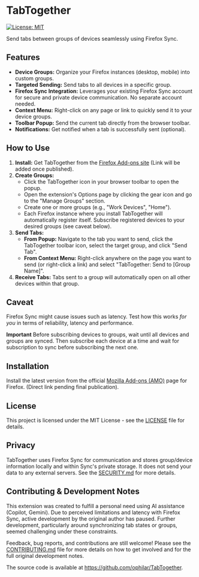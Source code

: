 # TabTogether

[![License: MIT](https://img.shields.io/badge/License-MIT-yellow.svg)](https://opensource.org/licenses/MIT)

Send tabs between groups of devices seamlessly using Firefox Sync.

## Features

*   **Device Groups:** Organize your Firefox instances (desktop, mobile) into custom groups.
*   **Targeted Sending:** Send tabs to all devices in a specific group.
*   **Firefox Sync Integration:** Leverages your existing Firefox Sync account for secure and private device communication. No separate account needed.
*   **Context Menu:** Right-click on any page or link to quickly send it to your device groups.
*   **Toolbar Popup:** Send the current tab directly from the browser toolbar.
*   **Notifications:** Get notified when a tab is successfully sent (optional).

## How to Use

1.  **Install:** Get TabTogether from the [Firefox Add-ons site](https://addons.mozilla.org/) (Link will be added once published).
2.  **Create Groups:**
    *   Click the TabTogether icon in your browser toolbar to open the popup.
    *   Open the extension's Options page by clicking the gear icon and go to the "Manage Groups" section.
    *   Create one or more groups (e.g., "Work Devices", "Home").
    *   Each Firefox instance where you install TabTogether will automatically register itself. Subscribe registered devices to your desired groups (see caveat below).
3.  **Send Tabs:**
    *   **From Popup:** Navigate to the tab you want to send, click the TabTogether toolbar icon, select the target group, and click "Send Tab".
    *   **From Context Menu:** Right-click anywhere on the page you want to send (or right-click a link) and select "TabTogether: Send to [Group Name]".
4.  **Receive Tabs:** Tabs sent to a group will automatically open on all other devices within that group.

## Caveat

Firefox Sync might cause issues such as latency. Test how this works *for you* in terms of reliability, latency and performance.

**Important** Before subscribing devices to groups, wait until all devices and groups are synced. Then subscribe each device at a time and wait for subscription to sync before subscribing the next one.

## Installation

Install the latest version from the official [Mozilla Add-ons (AMO)](https://addons.mozilla.org/) page for Firefox. (Direct link pending final publication).

## License

This project is licensed under the MIT License - see the [LICENSE](LICENSE) file for details.

## Privacy

TabTogether uses Firefox Sync for communication and stores group/device information locally and within Sync's private storage. It does not send your data to any external servers. See the [SECURITY.md](SECURITY.md) for more details.

## Contributing & Development Notes

This extension was created to fulfill a personal need using AI assistance (Copilot, Gemini). Due to perceived limitations and latency with Firefox Sync, active development by the original author has paused. Further development, particularly around synchronizing tab states or groups, seemed challenging under these constraints.

Feedback, bug reports, and contributions are still welcome! Please see the [CONTRIBUTING.md](CONTRIBUTING.md) file for more details on how to get involved and for the full original development notes.

The source code is available at https://github.com/ophilar/TabTogether.
